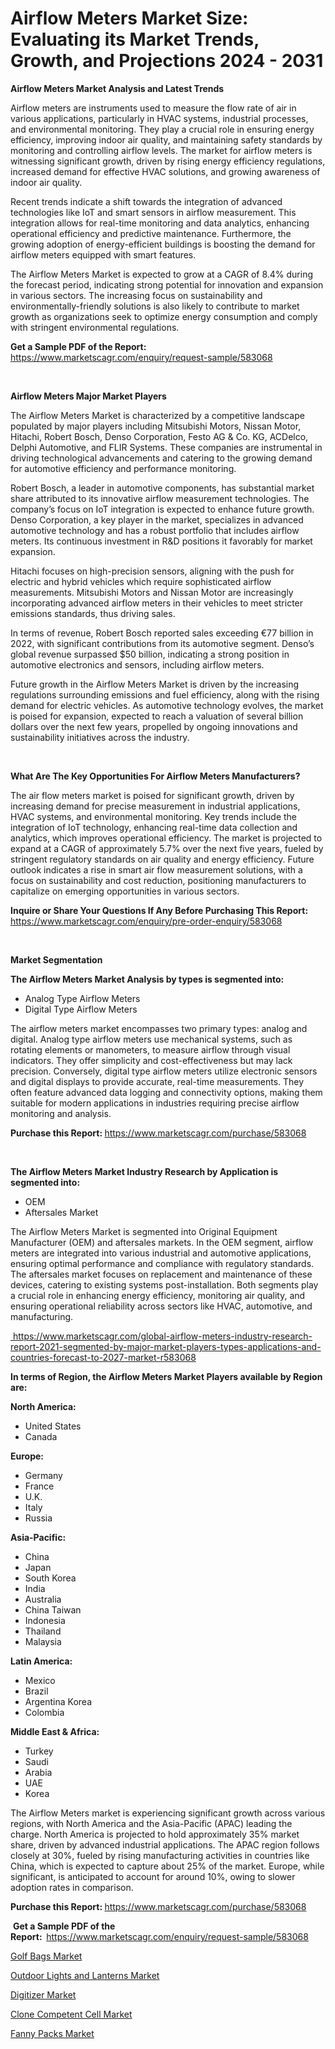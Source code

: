 <p><h1>Airflow Meters Market Size: Evaluating its Market Trends, Growth, and Projections 2024 - 2031</h1></p><p><strong>Airflow Meters Market Analysis and Latest Trends</strong></p>
<p><p>Airflow meters are instruments used to measure the flow rate of air in various applications, particularly in HVAC systems, industrial processes, and environmental monitoring. They play a crucial role in ensuring energy efficiency, improving indoor air quality, and maintaining safety standards by monitoring and controlling airflow levels. The market for airflow meters is witnessing significant growth, driven by rising energy efficiency regulations, increased demand for effective HVAC solutions, and growing awareness of indoor air quality.</p><p>Recent trends indicate a shift towards the integration of advanced technologies like IoT and smart sensors in airflow measurement. This integration allows for real-time monitoring and data analytics, enhancing operational efficiency and predictive maintenance. Furthermore, the growing adoption of energy-efficient buildings is boosting the demand for airflow meters equipped with smart features.</p><p>The Airflow Meters Market is expected to grow at a CAGR of 8.4% during the forecast period, indicating strong potential for innovation and expansion in various sectors. The increasing focus on sustainability and environmentally-friendly solutions is also likely to contribute to market growth as organizations seek to optimize energy consumption and comply with stringent environmental regulations.</p></p>
<p><strong>Get a Sample PDF of the Report:&nbsp;</strong> <a href="https://www.marketscagr.com/enquiry/request-sample/583068?utm_campaign=1285&utm_medium=2&utm_source=Github&utm_content=ia&utm_term=27092024&utm_id=airflow-meters">https://www.marketscagr.com/enquiry/request-sample/583068</a></p>
<p>&nbsp;</p>
<p><strong>Airflow Meters Major Market Players</strong></p>
<p><p>The Airflow Meters Market is characterized by a competitive landscape populated by major players including Mitsubishi Motors, Nissan Motor, Hitachi, Robert Bosch, Denso Corporation, Festo AG & Co. KG, ACDelco, Delphi Automotive, and FLIR Systems. These companies are instrumental in driving technological advancements and catering to the growing demand for automotive efficiency and performance monitoring.</p><p>Robert Bosch, a leader in automotive components, has substantial market share attributed to its innovative airflow measurement technologies. The company’s focus on IoT integration is expected to enhance future growth. Denso Corporation, a key player in the market, specializes in advanced automotive technology and has a robust portfolio that includes airflow meters. Its continuous investment in R&D positions it favorably for market expansion.</p><p>Hitachi focuses on high-precision sensors, aligning with the push for electric and hybrid vehicles which require sophisticated airflow measurements. Mitsubishi Motors and Nissan Motor are increasingly incorporating advanced airflow meters in their vehicles to meet stricter emissions standards, thus driving sales.</p><p>In terms of revenue, Robert Bosch reported sales exceeding €77 billion in 2022, with significant contributions from its automotive segment. Denso’s global revenue surpassed $50 billion, indicating a strong position in automotive electronics and sensors, including airflow meters.</p><p>Future growth in the Airflow Meters Market is driven by the increasing regulations surrounding emissions and fuel efficiency, along with the rising demand for electric vehicles. As automotive technology evolves, the market is poised for expansion, expected to reach a valuation of several billion dollars over the next few years, propelled by ongoing innovations and sustainability initiatives across the industry.</p></p>
<p>&nbsp;</p>
<p><strong>What Are The Key Opportunities For Airflow Meters Manufacturers?</strong></p>
<p><p>The air flow meters market is poised for significant growth, driven by increasing demand for precise measurement in industrial applications, HVAC systems, and environmental monitoring. Key trends include the integration of IoT technology, enhancing real-time data collection and analytics, which improves operational efficiency. The market is projected to expand at a CAGR of approximately 5.7% over the next five years, fueled by stringent regulatory standards on air quality and energy efficiency. Future outlook indicates a rise in smart air flow measurement solutions, with a focus on sustainability and cost reduction, positioning manufacturers to capitalize on emerging opportunities in various sectors.</p></p>
<p><strong>Inquire or Share Your Questions If Any Before Purchasing This Report:</strong> <a href="https://www.marketscagr.com/enquiry/pre-order-enquiry/583068?utm_campaign=1285&utm_medium=2&utm_source=Github&utm_content=ia&utm_term=27092024&utm_id=airflow-meters">https://www.marketscagr.com/enquiry/pre-order-enquiry/583068</a></p>
<p>&nbsp;</p>
<p><strong>Market Segmentation</strong></p>
<p><strong>The Airflow Meters Market Analysis by types is segmented into:</strong></p>
<p><ul><li>Analog Type Airflow Meters</li><li>Digital Type Airflow Meters</li></ul></p>
<p><p>The airflow meters market encompasses two primary types: analog and digital. Analog type airflow meters use mechanical systems, such as rotating elements or manometers, to measure airflow through visual indicators. They offer simplicity and cost-effectiveness but may lack precision. Conversely, digital type airflow meters utilize electronic sensors and digital displays to provide accurate, real-time measurements. They often feature advanced data logging and connectivity options, making them suitable for modern applications in industries requiring precise airflow monitoring and analysis.</p></p>
<p><strong>Purchase this Report:&nbsp;</strong><a href="https://www.marketscagr.com/purchase/583068?utm_campaign=1285&utm_medium=2&utm_source=Github&utm_content=ia&utm_term=27092024&utm_id=airflow-meters">https://www.marketscagr.com/purchase/583068</a></p>
<p>&nbsp;</p>
<p><strong>The Airflow Meters Market Industry Research by Application is segmented into:</strong></p>
<p><ul><li>OEM</li><li>Aftersales Market</li></ul></p>
<p><p>The Airflow Meters Market is segmented into Original Equipment Manufacturer (OEM) and aftersales markets. In the OEM segment, airflow meters are integrated into various industrial and automotive applications, ensuring optimal performance and compliance with regulatory standards. The aftersales market focuses on replacement and maintenance of these devices, catering to existing systems post-installation. Both segments play a crucial role in enhancing energy efficiency, monitoring air quality, and ensuring operational reliability across sectors like HVAC, automotive, and manufacturing.</p></p>
<p><a href="https://www.marketscagr.com/global-airflow-meters-industry-research-report-2021-segmented-by-major-market-players-types-applications-and-countries-forecast-to-2027-market-r583068?utm_campaign=1285&utm_medium=2&utm_source=Github&utm_content=ia&utm_term=27092024&utm_id=airflow-meters">&nbsp;https://www.marketscagr.com/global-airflow-meters-industry-research-report-2021-segmented-by-major-market-players-types-applications-and-countries-forecast-to-2027-market-r583068</a></p>
<p><strong>In terms of Region, the Airflow Meters Market Players available by Region are:</strong></p>
<p>
    <p> <strong> North America: </strong>
        <ul>
            <li>United States</li>
            <li>Canada</li>
        </ul>
        </p> 
    <p> <strong> Europe: </strong>
        <ul>
            <li>Germany</li>
            <li>France</li>
            <li>U.K.</li>
            <li>Italy</li>
            <li>Russia</li>
        </ul>
        </p> 
    <p> <strong> Asia-Pacific: </strong>
        <ul>
            <li>China</li>
            <li>Japan</li>
            <li>South Korea</li>
            <li>India</li>
            <li>Australia</li>
            <li>China Taiwan</li>
            <li>Indonesia</li>
            <li>Thailand</li>
            <li>Malaysia</li>
        </ul>
        </p> 
    <p> <strong> Latin America: </strong>
        <ul>
            <li>Mexico</li>
            <li>Brazil</li>
            <li>Argentina Korea</li>
            <li>Colombia</li>
        </ul>
        </p> 
    <p> <strong> Middle East & Africa: </strong>
        <ul>
            <li>Turkey</li>
            <li>Saudi</li>
            <li>Arabia</li>
            <li>UAE</li>
            <li>Korea</li>
        </ul>
    </p>
    </p>
<p><p>The Airflow Meters market is experiencing significant growth across various regions, with North America and the Asia-Pacific (APAC) leading the charge. North America is projected to hold approximately 35% market share, driven by advanced industrial applications. The APAC region follows closely at 30%, fueled by rising manufacturing activities in countries like China, which is expected to capture about 25% of the market. Europe, while significant, is anticipated to account for around 10%, owing to slower adoption rates in comparison.</p></p>
<p><strong>Purchase this Report: </strong><a href="https://www.marketscagr.com/purchase/583068?utm_campaign=1285&utm_medium=2&utm_source=Github&utm_content=ia&utm_term=27092024&utm_id=airflow-meters">https://www.marketscagr.com/purchase/583068</a></p>
<p>&nbsp;<strong>Get a Sample PDF of the Report:&nbsp;&nbsp;</strong><a href="https://www.marketscagr.com/enquiry/request-sample/583068?utm_campaign=1285&utm_medium=2&utm_source=Github&utm_content=ia&utm_term=27092024&utm_id=airflow-meters">https://www.marketscagr.com/enquiry/request-sample/583068</a></p>
<p><strong></strong></p>
<p><p><a href="https://www.linkedin.com/pulse/strategic-market-insights-global-golf-bags-2024-2031-1ue9f?utm_campaign=1285&utm_medium=2&utm_source=Github&utm_content=ia&utm_term=27092024&utm_id=airflow-meters">Golf Bags Market</a></p><p><a href="https://www.linkedin.com/pulse/what-growth-opportunities-challenges-outdoor-lights-lanterns-ifiuf?utm_campaign=1285&utm_medium=2&utm_source=Github&utm_content=ia&utm_term=27092024&utm_id=airflow-meters">Outdoor Lights and Lanterns Market</a></p><p><a href="https://www.linkedin.com/pulse/evaluating-global-digitizer-market-trends-growth-opportunities-kv80f?utm_campaign=1285&utm_medium=2&utm_source=Github&utm_content=ia&utm_term=27092024&utm_id=airflow-meters">Digitizer Market</a></p><p><a href="https://issuu.com/reportprime-2/docs/clone-competent-cell-market-size-20_06918623f16f55?utm_campaign=1285&utm_medium=2&utm_source=Github&utm_content=ia&utm_term=27092024&utm_id=airflow-meters">Clone Competent Cell Market</a></p><p><a href="https://issuu.com/reportprime-2/docs/fanny-packs-market-size-2030.pptx_a9918b695d5899?utm_campaign=1285&utm_medium=2&utm_source=Github&utm_content=ia&utm_term=27092024&utm_id=airflow-meters">Fanny Packs Market</a></p></p>